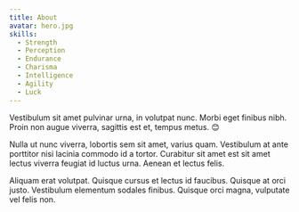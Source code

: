 ```yaml
---
title: About
avatar: hero.jpg
skills:
  - Strength
  - Perception
  - Endurance
  - Charisma
  - Intelligence
  - Agility
  - Luck
---
```


Vestibulum sit amet pulvinar urna, in volutpat nunc. Morbi eget finibus nibh. Proin non augue viverra, sagittis est et, tempus metus. :blush:

Nulla ut nunc viverra, lobortis sem sit amet, varius quam. Vestibulum at ante porttitor nisi lacinia commodo id a tortor. Curabitur sit amet est sit amet lectus viverra feugiat id luctus urna. Aenean et lectus felis.

Aliquam erat volutpat. Quisque cursus et lectus id faucibus. Quisque at orci justo. Vestibulum elementum sodales finibus. Quisque orci magna, vulputate vel felis non.
